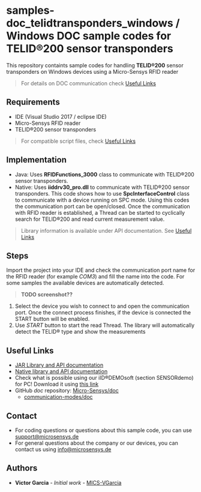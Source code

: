 # samples-doc_telidtransponders_windows / Windows DOC sample codes for TELID®200 sensor transponders
This repository containts sample codes for handling **TELID®200** sensor transponders on Windows devices using a Micro-Sensys RFID reader

> For details on DOC communication check [Useful Links](#Useful-Links) 

## Requirements
* IDE (Visual Studio 2017 / eclipse IDE)
* Micro-Sensys RFID reader
* TELID®200 sensor transponders

> For compatible script files, check [Useful Links](#Useful-Links)

## Implementation
* Java: Uses **RFIDFunctions_3000** class to communicate with TELID®200 sensor transponders. 
* Native: Uses **iiddrv30_pro.dll** to communicate with TELID®200 sensor transponders.
This code shows how to use **SpcInterfaceControl** class to communicate with a device running on SPC mode. 
Using this codes the communication port can be open/closed. Once the communication with RFID reader is established, a Thread can be started to cyclically search for TELID®200 and read current measurement value.

> Library information is available under API documentation. See [Useful Links](#Useful-Links)

## Steps
Import the project into your IDE and check the communication port name for the RFID reader (for example *COM3*) and fill the name into the code.
For some samples the available devices are automatically detected. 

> **TODO screenshot??**
<!--- ![Screenshot](screenshot/SampleApp_SpcControl_AndroidJava.png) --->

 1. Select the device you wish to connect to and open the communication port. Once the connect process finishes, if the device is connected the START button will be enabled.
 2. Use *START* button to start the read Thread. The library will automatically detect the TELID® type and show the measurements

## Useful Links

* [JAR Library and API documentation](https://www.microsensys.de/downloads/DevSamples/Libraries/Windows/microsensysRFID%20-%20jar%20library/)
* [Native library and API documentation](https://www.microsensys.de/downloads/DevSamples/Libraries/UNIX/microsensysRFID%20-%20jar%20library/)
* Check what is possible using our iID®DEMOsoft (section SENSORdemo) for PC! Download it using [this link](https://www.microsensys.de/downloads/CDContent/Install/iID%c2%ae%20DEMOsoft.zip)
* GitHub *doc* repository: [Micro-Sensys/doc](https://github.com/Micro-Sensys/doc)
	* [communication-modes/doc](https://github.com/Micro-Sensys/doc/tree/master/communication-modes/doc)

## Contact

* For coding questions or questions about this sample code, you can use [support@microsensys.de](mailto:support@microsensys.de)
* For general questions about the company or our devices, you can contact us using [info@microsensys.de](mailto:info@microsensys.de)

## Authors

* **Victor Garcia** - *Initial work* - [MICS-VGarcia](https://github.com/MICS-VGarcia/)

